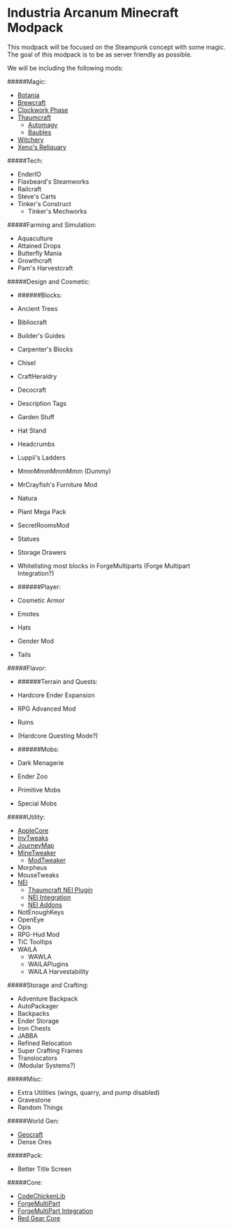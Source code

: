 Industria Arcanum Minecraft Modpack
=============
This modpack will be focused on the Steampunk concept with some magic. The goal of this modpack is to be as server friendly as possible.

We will be including the following mods:

#####Magic:
* [Botania](http://vazkii.us/mod/Botania/)
* [Brewcraft](http://www.curse.com/mc-mods/minecraft/brewcraft)
* [Clockwork Phase](http://www.minecraftforum.net/forums/mapping-and-modding/minecraft-mods/2288839-clockwork-phase-1-7-10_1-0-time-magic-all-wrapped)
* [Thaumcraft](http://www.minecraftforum.net/forums/mapping-and-modding/minecraft-mods/1292130-thaumcraft-4-2-1-4-updated-2014-10-10)
  * [Automagy](http://www.minecraftforum.net/forums/mapping-and-modding/minecraft-mods/wip-mods/2125369-tc4-addon-automagy-automation-and-logistics-v0-16)
  * [Baubles](http://www.minecraftforum.net/forums/mapping-and-modding/minecraft-mods/1294623-baubles-1-0-1-10-updated-5-12-2014)
* [Witchery](http://www.minecraftforum.net/forums/mapping-and-modding/minecraft-mods/wip-mods/1445248-witchery-0-20-6)
* [Xeno's Reliquary](http://www.minecraftforum.net/forums/mapping-and-modding/minecraft-mods/2234220-xenos-reliquary)

#####Tech:
* EnderIO
* Flaxbeard's Steamworks
* Railcraft
* Steve's Carts
* Tinker's Construct
  * Tinker's Mechworks

#####Farming and Simulation:
* Aquaculture
* Attained Drops
* Butterfly Mania
* Growthcraft
* Pam's Harvestcraft

#####Design and Cosmetic:

* ######Blocks:
 * Ancient Trees
 * Bibliocraft
 * Builder's Guides
 * Carpenter's Blocks
 * Chisel
 * CraftHeraldry
 * Decocraft
 * Description Tags
 * Garden Stuff
 * Hat Stand
 * Headcrumbs
 * Luppii's Ladders
 * MmmMmmMmmMmm (Dummy)
 * MrCrayfish's Furniture Mod
 * Natura
 * Plant Mega Pack
 * SecretRoomsMod
 * Statues
 * Storage Drawers
 * Whitelisting most blocks in ForgeMultiparts (Forge Multipart Integration?)

* ######Player:
 * Cosmetic Armor
 * Emotes
 * Hats
 * Gender Mod
  * Tails

#####Flavor:

* ######Terrain and Quests:
 * Hardcore Ender Expansion
 * RPG Advanced Mod
 * Ruins
 * (Hardcore Questing Mode?)

* ######Mobs:
 * Dark Menagerie
 * Ender Zoo
 * Primitive Mobs
 * Special Mobs

#####Utility:
* [AppleCore](http://www.minecraftforum.net/forums/mapping-and-modding/minecraft-mods/2222837-applecore-an-api-for-modifying-the-food-and-hunger)
* [InvTweaks](http://www.minecraftforum.net/forums/mapping-and-modding/minecraft-mods/1288184-inventory-tweaks-1-58-july-25)
* [JourneyMap](http://www.minecraftforum.net/forums/mapping-and-modding/minecraft-mods/1278348-journeymap-5-0-1-realtime-mapping-in-game-or-in-a)
* [MineTweaker](http://www.minecraftforum.net/forums/mapping-and-modding/minecraft-mods/1290366-1-6-4-1-7-x-minetweaker-3-customize-your)
  * [ModTweaker](http://www.minecraftforum.net/forums/mapping-and-modding/minecraft-mods/wip-mods/2093121-1-7-x-modtweaker-0-6-minetweaker-addon)
* Morpheus
* MouseTweaks
* [NEI](http://www.minecraftforum.net/forums/mapping-and-modding/minecraft-mods/1279956-chickenbones-mods)
  * [Thaumcraft NEI Plugin](http://www.minecraftforum.net/forums/mapping-and-modding/minecraft-mods/2237271-1-6-4-1-7-10-thaumcraft-nei-plugin-nei)
  * [NEI Integration](http://www.curse.com/mc-mods/minecraft/225251-nei-integration)
  * [NEI Addons](http://www.minecraftforum.net/forums/mapping-and-modding/minecraft-mods/1289113-nei-addons-v1-12-3-now-supports-botany-flower)
* NotEnoughKeys
* OpenEye
* Opis
* RPG-Hud Mod
* TiC Tooltips
* WAILA
  * WAWLA
  * WAILAPlugins
  * WAILA Harvestability

#####Storage and Crafting:
* Adventure Backpack
* AutoPackager
* Backpacks
* Ender Storage
* Iron Chests
* JABBA
* Refined Relocation
* Super Crafting Frames
* Translocators
* (Modular Systems?)

#####Misc:
* Extra Utilities (wings, quarry, and pump disabled)
* Gravestone
* Random Things

#####World Gen:
* [Geocraft](http://minecraft.curseforge.com/mc-mods/61488-chemcraft-geocraft)
* Dense Ores

#####Pack:
* Better Title Screen

#####Core:
* [CodeChickenLib](files.minecraftforge.net/CodeChickenLib/)
* [ForgeMultiPart](https://github.com/Chicken-Bones/ForgeMultipart)
* [ForgeMultiPart Integration](http://www.minecraftforum.net/forums/mapping-and-modding/minecraft-mods/1295119-1-6-1-7-forge-forgemultipart-integration-v1-2-2-1)
* [Red Gear Core](http://minecraft.curseforge.com/mc-mods/59694-chemcraft-core)
